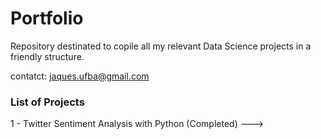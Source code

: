# Portfolio

Repository destinated to copile all my relevant Data Science projects in a friendly structure.

contatct: jaques.ufba@gmail.com



### List of Projects
1 - Twitter Sentiment Analysis with Python (Completed) ---> 

